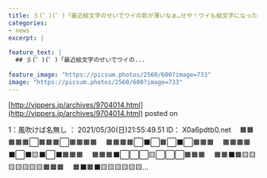 ```yaml
---
title: 彡(゜)(゜)「最近絵文字のせいでワイの影が薄いなぁ…せや！ワイも絵文字になったろ！」
categories:
- news
excerpt: |
  
feature_text: |
  ## 彡(゜)(゜)「最近絵文字のせいでワイの...
  
feature_image: "https://picsum.photos/2560/600?image=733"
image: "https://picsum.photos/2560/600?image=733"
---
```


[http://vippers.jp/archives/9704014.html](http://vippers.jp/archives/9704014.html)
posted on 

<!--more-->

1：風吹けば名無し ： 2021/05/30(日)21:55:49.51 ID： X0a6pdtb0.net 　🟧🟧🟧🟧🟧⬜🟧🟧🟧⬜🟧🟧🟧🟧 　🟧🟧🟧🟧⬜⬛⬜🟧⬜⬛⬜🟧🟧🟧 　🟧🟧🟧🟧⬛⬜⬛🟨⬛⬜⬛🟧🟧🟧 　🟧🟧🟧⬛⬜⬜⬜🟨⬜⬜⬜🟧🟧🟧 　🟧🟧⬛🟧🟨🟨🟨🟨🟨🟨🟨🟧🟧🟧 　🟧⬛🟧⬛🟨🟨🟨🟨🟨🟨...
